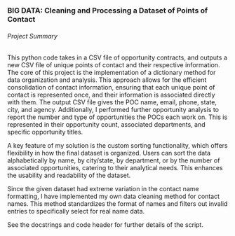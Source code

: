 <h3>BIG DATA: Cleaning and Processing a Dataset of Points of Contact</h3>
<h6>Project Summary</h6>
This python code takes in a CSV file of opportunity contracts, and outputs a new CSV file of unique points of contact and their respective information.
The core of this project is the implementation of a dictionary method for data organization and analysis. This approach allows for the efficient consolidation of contact information, ensuring that each unique point of contact is represented once, and their information is associated directly with them. The output CSV file gives the POC name, email, phone, state, city, and agency. Additionally, I performed further opportunity analysis to report the number and type of opportunities the POCs each work on. This is represented in their opportunity count, associated departments, and specific opportunity titles.

A key feature of my solution is the custom sorting functionality, which offers flexibility in how the final dataset is organized. Users can sort the data alphabetically by name, by city/state, by department, or by the number of associated opportunities, catering to their analytical needs. This enhances the usability and readability of the dataset.

Since the given dataset had extreme variation in the contact name formatting, I have implemented my own data cleaning method for contact names. This method standardizes the format of names and filters out invalid entries to specifically select for real name data. 

See the docstrings and code header for further details of the script.
